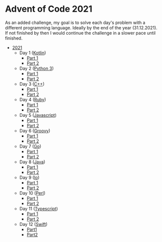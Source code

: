 # Advent of Code 2021

As an added challenge, my goal is to solve each day's problem with a different programming language. 
Ideally by the end of the year (31.12.2021). If not finished by then I would continue the challenge in a slower pace until finished.



* [2021](https://adventofcode.com/2021)
    * Day 1 ([Kotlin](https://kotlinlang.org/))
        * [Part 1](./2021/src/Day01_SonarSweep_Part1.kt)
        * [Part 2](./2021/src/Day01_SonarSweep_Part2.kt)
    * Day 2 ([Python 3](https://www.python.org/))
        * [Part 1](./2021/src/Day02_Dive_Part1.py)
        * [Part 2](./2021/src/Day02_Dive_Part2.py)
    * Day 3 ([C++](https://www.cplusplus.com/))
        * [Part 1](./2021/src/Day03_BinaryDiagnostic_Part1.cpp)
        * [Part 2](./2021/src/Day03_BinaryDiagnostic_Part2.cpp)
    * Day 4 ([Ruby](https://www.ruby-lang.org/))
        * [Part 1](./2021/src/Day04_GiantSquid_Part1.rb)
        * [Part 2](./2021/src/Day04_GiantSquid_Part2.rb)
    * Day 5 ([Javascript](https://developer.mozilla.org/en-US/docs/Web/JavaScript))
        * [Part 1](./2021/src/Day05_HydrothermalVenture_Part01.js)
        * [Part 2](./2021/src/Day05_HydrothermalVenture_Part02.js)
    * Day 6 ([Groovy](https://groovy-lang.org/))
        * [Part 1](./2021/src/Day06_Lanternfish_Part1.groovy)
        * [Part 2](./2021/src/Day06_Lanternfish_Part2.groovy)
    * Day 7 ([Go](https://go.dev/))
        * [Part 1](./2021/src/Day07_TheTreacheryOfWhales_Part1.go)
        * [Part 2](./2021/src/Day07_TheTreacheryOfWhales_Part2.go)
    * Day 8 ([Java](https://www.java.com/))
        * [Part 1](./2021/src/Day08_SevenSegmentSearch_Part1.java)
        * [Part 2](./2021/src/Day08_SevenSegmentSearch_Part2.java)
    * Day 9 ([Io](https://iolanguage.org/))
        * [Part 1](./2021/src/Day09_SmokeBasin_Part1.io)
        * [Part 2](./2021/src/Day09_SmokeBasin_Part2.io)
    * Day 10 ([Perl](https://www.perl.org/))
        * [Part 1](./2021/src/Day10_SyntaxScoring_Part1.pl)
        * [Part 2](./2021/src/Day10_SyntaxScoring_Part2.pl)
    * Day 11 ([Typescript](https://www.typescriptlang.org/))
        * [Part 1](./2021/src/Day11_DumboOctopus_Part1.ts)
        * [Part 2](./2021/src/Day11_DumboOctopus_Part2.ts)
    * Day 12 ([Swift](https://www.swift.org))
        * [Part1](./2021/src/Day12_PassagePathing_Part1.swift)
        * [Part2](./2021/src/Day12_PassagePathing_Part2.swift)
